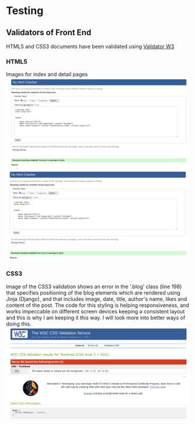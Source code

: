 # Testing

## Validators of Front End


HTML5 and CSS3 documents have been validated using [Validator W3](https://validator.w3.org/)

### HTML5

Images for index and detail pages
![Index Validator](media/images/index-validated.png?raw=true)
![Detail page Validator](media/images/detail-validated.png?raw=true)

### CSS3

Image of the CSS3 validation shows an error in the '.blog' class (line 198) that specifies positioning of the blog elements which are rendered using Jinja (Django), and that includes image, date, title, author's name, likes and content of the post. The code for this styling is helping responsiveness, and works impeccable on different screen devices keeping a consistent layout and this is why I am keeping it this way. I will look more into better ways of doing this.
![CSS3 Validator](media/images/css-validation-error.png?raw=true)



